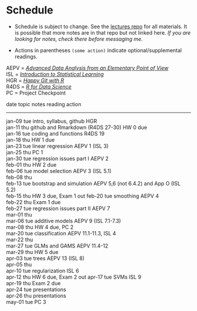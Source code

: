 # Schedule




* Schedule is subject to change. See the [lectures repo](https://github.com/stats-432sp2018/lectures) for all materials. It is possible that more notes are in that repo but not linked here. _If you are looking for notes, check there before messaging me._  

* Actions in parentheses `(some action)` indicate optional/supplemental readings.

AEPV = [_Advanced Data Analysis from an Elementary Point of View_](http://www.stat.cmu.edu/~cshalizi/ADAfaEPoV/ADAfaEPoV.pdf)  
ISL = [_Introduction to Statistical Learning_](http://www-bcf.usc.edu/~gareth/ISL/)  
HGR = [_Happy Git with R_](http://happygitwithr.com/)  
R4DS = [_R for Data Science_](http://r4ds.had.co.nz)  
PC = Project Checkpoint


date         topic                       notes   reading                                    action               
-----------  --------------------------  ------  -----------------------------------------  ---------------------
jan-09 tue   intro, syllabus, github             HGR                                                             
jan-11 thu   github and Rmarkdown                (R4DS 27-30)                               HW 0 due             
jan-16 tue   coding and functions                R4DS 19                                                         
jan-18 thu                                                                                  HW 1 due             
jan-23 tue   linear regression                   AEPV 1 (ISL 3)                                                  
jan-25 thu                                                                                  PC 1                 
jan-30 tue   regression issues part I            AEPV 2                                                          
feb-01 thu                                                                                  HW 2 due             
feb-06 tue   model selection                     AEPV 3 (ISL 5.1)                                                
feb-08 thu                                                                                                       
feb-13 tue   bootstrap and simulation            AEPV 5,6 (not 6.4.2) and App O (ISL 5.2)                        
feb-15 thu                                                                                  HW 3 due, Exam 1 out 
feb-20 tue   smoothing                           AEPV 4                                                          
feb-22 thu                                                                                  Exam 1 due           
feb-27 tue   regression issues part II           AEPV 7                                                          
mar-01 thu                                                                                                       
mar-06 tue   additive models                     AEPV 9 (ISL 7.1-7.3)                                            
mar-08 thu                                                                                  HW 4 due, PC 2       
mar-20 tue   classification                      AEPV 11.1-11.3, ISL 4                                           
mar-22 thu                                                                                                       
mar-27 tue   GLMs and GAMS                       AEPV 11.4-12                                                    
mar-29 thu                                                                                  HW 5 due             
apr-03 tue   trees                               AEPV 13 (ISL 8)                                                 
apr-05 thu                                                                                                       
apr-10 tue   regularization                      ISL 6                                                           
apr-12 thu                                                                                  HW 6 due, Exam 2 out 
apr-17 tue   SVMs                                ISL 9                                                           
apr-19 thu                                                                                  Exam 2 due           
apr-24 tue                                                                                  presentations        
apr-26 thu                                                                                  presentations        
may-01 tue                                                                                  PC 3                 
